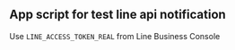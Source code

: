 ## App script for test line api notification
Use `LINE_ACCESS_TOKEN_REAL` from Line Business Console
